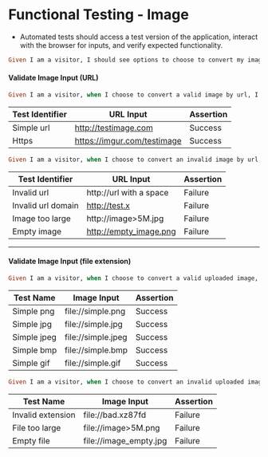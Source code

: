 # Functional Testing - Image
* Automated tests should access a test version of the application, interact with the browser for inputs, and verify expected functionality.

```ruby
Given I am a visitor, I should see options to choose to convert my image to monochrome ASCII art or color ASCII art, and I can only choose one option. 
```

#### Validate Image Input (URL)
```ruby
Given I am a visitor, when I choose to convert a valid image by url, I should see the image transformed into ASCII art, as well as options to dowload as Text, HTML, or SVG.
```
| Test Identifier | URL Input | Assertion |
| --------- | ----- | --------- |
| Simple url | http://testimage.com | Success |
| Https | https://imgur.com/testimage | Success |

```ruby
Given I am a visitor, when I choose to convert an invalid image by url, I should be informed of my error and prompted to fix.
```
| Test Identifier | URL Input | Assertion |
| --------- | ----- | --------- |
| Invalid url | http://url with a space | Failure |
| Invalid url domain | http://test.x | Failure |
| Image too large | http://image>5M.jpg | Failure |
| Empty image | http://empty_image.png | Failure |
----
#### Validate Image Input (file extension)
```ruby
Given I am a visitor, when I choose to convert a valid uploaded image, I should see the image transformed into ASCII art, as well as options to dowload as Text, HTML, or SVG.
```
| Test Name | Image Input | Assertion |
| --------- | ----- | --------- |
| Simple png | file://simple.png | Success |
| Simple jpg | file://simple.jpg | Success |
| Simple jpeg | file://simple.jpeg | Success |
| Simple bmp | file://simple.bmp | Success |
| Simple gif | file://simple.gif | Success |

```ruby
Given I am a visitor, when I choose to convert an invalid uploaded image, I should see the image transformed into ASCII art, as well as options to dowload as Text, HTML, or SVG.
```
| Test Name | Image Input | Assertion |
| --------- | ----- | --------- |
| Invalid extension | file://bad.xz87fd | Failure |
| File too large | file://image>5M.png | Failure |
| Empty file | file://image_empty.jpg | Failure |
